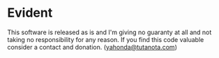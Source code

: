 # Evident
This software is released as is and I'm giving no guaranty at all and not taking no responsibility for any reason.
If you find this code valuable consider a contact and donation.
(yahonda@tutanota.com)
